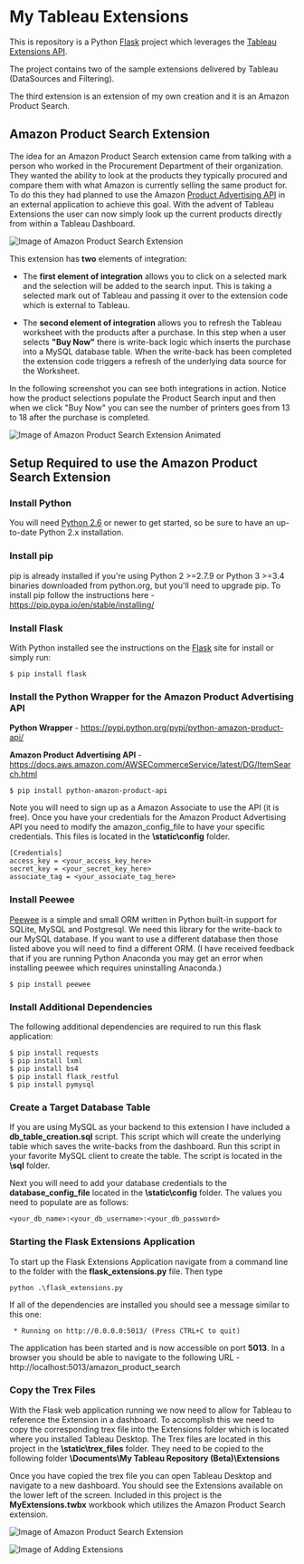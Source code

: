 # My Tableau Extensions 

This is repository is a Python [Flask](http://flask.pocoo.org/) project which leverages the [Tableau Extensions API](https://tableau.github.io/extensions-api/).

The project contains two of the sample extensions delivered by Tableau (DataSources and Filtering).

The third extension is an extension of my own creation and it is an Amazon Product Search.  

## Amazon Product Search Extension

The idea for an Amazon Product Search extension came from talking with a person who worked in the Procurement Department of their organization.  They wanted the ability to look at the products they typically procured and compare them with what Amazon is currently selling the same product for.  To do this they had planned to use the Amazon [Product Advertising API](https://docs.aws.amazon.com/AWSECommerceService/latest/DG/ItemSearch.html) in an external application to achieve this goal.  With the advent of Tableau Extensions the user can now simply look up the current products directly from within a Tableau Dashboard.   

![Image of Amazon Product Search Extension](https://raw.githubusercontent.com/hutchijo/my_tableau_extensions/master/static/images/readme1.png)

This extension has **two** elements of integration:  

* The **first element of integration** allows you to click on a selected mark and the selection will be added to the search input.  This is taking a selected mark out of Tableau and passing it over to the extension code which is external to Tableau.  

* The **second element of integration** allows you to refresh the Tableau worksheet with the products after a purchase.  In this step when a user selects **"Buy Now"** there is write-back logic which inserts the purchase into a MySQL database table.  When the write-back has been completed the extension code triggers a refresh of the underlying data source for the Worksheet. 

In the following screenshot you can see both integrations in action. Notice how the product selections populate the Product Search input and then when we click "Buy Now" you can see the number of printers goes from 13 to 18 after the purchase is completed.

![Image of Amazon Product Search Extension Animated](https://raw.githubusercontent.com/hutchijo/my_tableau_extensions/master/static/images/readme2.gif)



## Setup Required to use the Amazon Product Search Extension 

### Install Python 

You will need [Python 2.6](https://www.python.org/downloads/) or newer to get started, so be sure to have an up-to-date Python 2.x installation.  

### Install pip

pip is already installed if you're using Python 2 >=2.7.9 or Python 3 >=3.4 binaries downloaded from python.org, but you'll need to upgrade pip.  To install pip follow the instructions here - https://pip.pypa.io/en/stable/installing/ 

### Install Flask 
    
With Python installed see the instructions on the [Flask](http://flask.pocoo.org/) site for install or simply run:

```
$ pip install flask
```
    
### Install the Python Wrapper for the Amazon Product Advertising API 

**Python Wrapper** - https://pypi.python.org/pypi/python-amazon-product-api/

**Amazon Product Advertising API** - https://docs.aws.amazon.com/AWSECommerceService/latest/DG/ItemSearch.html
    
```
$ pip install python-amazon-product-api
```
    
Note you will need to sign up as a Amazon Associate to use the API (it is free).  Once you have your credentials for the Amazon Product Advertising API you need to modify the amazon_config_file to have your specific credentials.  This files is located in the **\static\config** folder.

```
[Credentials]
access_key = <your_access_key_here>
secret_key = <your_secret_key_here>
associate_tag = <your_associate_tag_here>
 ```

### Install Peewee

[Peewee](http://docs.peewee-orm.com/en/latest/peewee/installation.html) is a simple and small ORM written in Python built-in support for SQLite, MySQL and Postgresql.  We need this library for the write-back to our MySQL database.  If you want to use a different database then those listed above you will need to find a different ORM.  (I have received feedback that if you are running Python Anaconda you may get an error when installing peewee which requires uninstalling Anaconda.)

```
$ pip install peewee
```
### Install Additional Dependencies

The following additional dependencies are required to run this flask application:

```
$ pip install requests
$ pip install lxml
$ pip install bs4
$ pip install flask_restful
$ pip install pymysql
```
### Create a Target Database Table

If you are using MySQL as your backend to this extension I have included a **db_table_creation.sql** script.  This script which will create the underlying table which saves the write-backs from the dashboard.  Run this script in your favorite MySQL client to create the table.  The script is located in the **\sql** folder.

Next you will need to add your database credentials to the **database_config_file** located in the **\static\config** folder.  The values you need to populate are as follows: 

```
<your_db_name>:<your_db_username>:<your_db_password>
```

### Starting the Flask Extensions Application

To start up the Flask Extensions Application navigate from a command line to the folder with the **flask_extensions.py** file.  Then type

```
python .\flask_extensions.py 
```

If all of the dependencies are installed you should see a message similar to this one:

```
 * Running on http://0.0.0.0:5013/ (Press CTRL+C to quit)
 ```
 
 The application has been started and is now accessible on port **5013**.  In a browser you should be able to navigate to the following URL - http://localhost:5013/amazon_product_search
 
 ### Copy the Trex Files
 
 With the Flask web application running we now need to allow for Tableau to reference the Extension in a dashboard.  To accomplish this we need to copy the corresponding trex file into the Extensions folder which is located where you installed Tableau Desktop.  The Trex files are located in this project in the **\static\trex_files** folder.  They need to be copied to the following folder **\Documents\My Tableau Repository (Beta)\Extensions**
 
 Once you have copied the trex file you can open Tableau Desktop and navigate to a new dashboard.  You should see the Extensions available on the lower left of the screen. Included in this project is the **MyExtensions.twbx** workbook which utilizes the Amazon Product Search extension. 

![Image of Amazon Product Search Extension](https://raw.githubusercontent.com/hutchijo/my_tableau_extensions/master/static/images/readme3.png)

![Image of Adding Extensions](https://raw.githubusercontent.com/hutchijo/my_tableau_extensions/master/static/images/readme4.png)